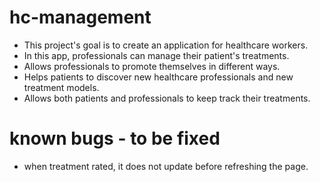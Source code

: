 # hc-management
* This project's goal is to create an application for healthcare workers. 
* In this app, professionals can manage their patient's treatments. 
* Allows professionals to promote themselves in different ways.
* Helps patients to discover new healthcare professionals and new treatment models. 
* Allows both patients and professionals to keep track their treatments.

# known bugs - to be fixed
* when treatment rated, it does not update before refreshing the page.
